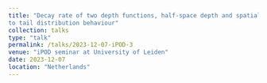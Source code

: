```yaml
---
title: "Decay rate of two depth functions, half-space depth and spatial depth, according
to tail distribution behaviour"
collection: talks
type: "talk"
permalink: /talks/2023-12-07-iPOD-3
venue: "iPOD seminar at University of Leiden"
date: 2023-12-07
location: "Netherlands"
---
```


